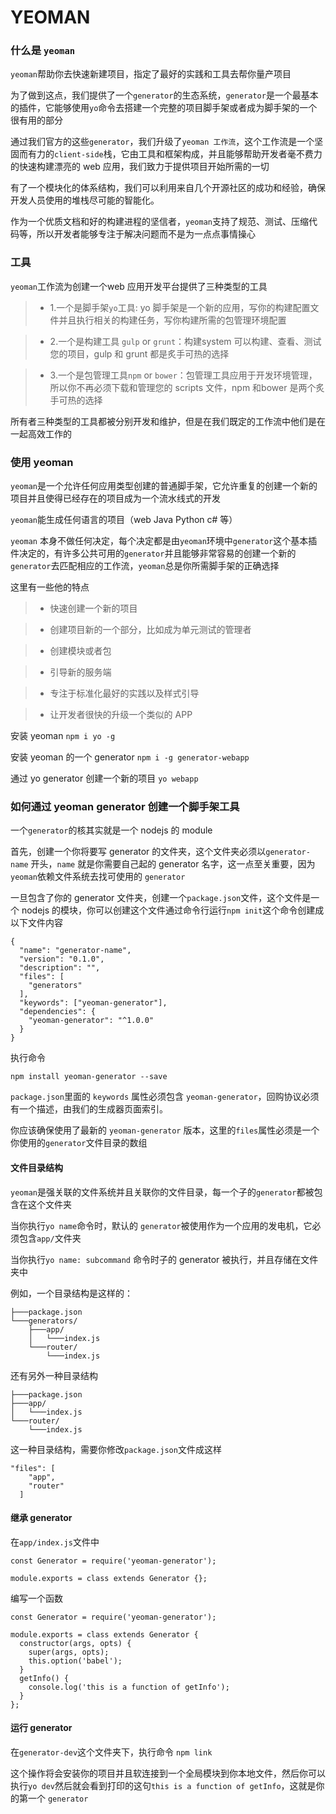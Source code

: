 # YEOMAN

### 什么是 `yeoman`

`yeoman`帮助你去快速新建项目，指定了最好的实践和工具去帮你量产项目

为了做到这点，我们提供了一个`generator`的生态系统，`generator`是一个最基本的插件，它能够使用`yo`命令去搭建一个完整的项目脚手架或者成为脚手架的一个很有用的部分

通过我们官方的这些`generator`，我们升级了`yeoman 工作流`，这个工作流是一个坚固而有力的`client-side`栈，它由工具和框架构成，并且能够帮助开发者毫不费力的快速构建漂亮的 web 应用，我们致力于提供项目开始所需的一切

有了一个模块化的体系结构，我们可以利用来自几个开源社区的成功和经验，确保开发人员使用的堆栈尽可能的智能化。

作为一个优质文档和好的构建进程的坚信者，`yeoman`支持了规范、测试、压缩代码等，所以开发者能够专注于解决问题而不是为一点点事情操心

### 工具

`yeoman`工作流为创建一个web 应用开发平台提供了三种类型的工具

>- 1.一个是脚手架`yo`工具: yo 脚手架是一个新的应用，写你的构建配置文件并且执行相关的构建任务，写你构建所需的包管理环境配置

>- 2.一个是构建工具 `gulp` or `grunt`：构建system 可以构建、查看、测试您的项目，gulp 和 grunt 都是炙手可热的选择

>- 3.一个是包管理工具`npm` or `bower`：包管理工具应用于开发环境管理，所以你不再必须下载和管理您的 scripts 文件，npm 和bower 是两个炙手可热的选择

所有者三种类型的工具都被分别开发和维护，但是在我们既定的工作流中他们是在一起高效工作的

### 使用 yeoman

`yeoman`是一个允许任何应用类型创建的普通脚手架，它允许重复的创建一个新的项目并且使得已经存在的项目成为一个流水线式的开发

`yeoman`能生成任何语言的项目（web Java Python c# 等）

`yeoman` 本身不做任何决定，每个决定都是由`yeoman`环境中`generator`这个基本插件决定的，有许多公共可用的`generator`并且能够非常容易的创建一个新的`generator`去匹配相应的工作流，`yeoman`总是你所需脚手架的正确选择


这里有一些他的特点

>- 快速创建一个新的项目

>- 创建项目新的一个部分，比如成为单元测试的管理者

>- 创建模块或者包

>- 引导新的服务端

>- 专注于标准化最好的实践以及样式引导

>- 让开发者很快的升级一个类似的 APP


安装 yeoman `npm i yo -g`

安装 yeoman 的一个 generator `npm i -g generator-webapp`

通过 yo generator 创建一个新的项目 `yo webapp`


### 如何通过 yeoman generator 创建一个脚手架工具

一个`generator`的核其实就是一个 nodejs 的 module

首先，创建一个你将要写 generator 的文件夹，这个文件夹必须以`generator-name` 开头，`name` 就是你需要自己起的 generator 名字，这一点至关重要，因为`yeoman`依赖文件系统去找可使用的 `generator`

一旦包含了你的 generator 文件夹，创建一个`package.json`文件，这个文件是一个 nodejs 的模块，你可以创建这个文件通过命令行运行`npm init`这个命令创建成以下文件内容

```
{
  "name": "generator-name",
  "version": "0.1.0",
  "description": "",
  "files": [
    "generators"
  ],
  "keywords": ["yeoman-generator"],
  "dependencies": {
    "yeoman-generator": "^1.0.0"
  }
}
```

执行命令

`npm install yeoman-generator --save`

`package.json`里面的 `keywords` 属性必须包含 `yeoman-generator`，回购协议必须有一个描述，由我们的生成器页面索引。

你应该确保使用了最新的 `yeoman-generator` 版本，这里的`files`属性必须是一个你使用的`generator`文件目录的数组

#### 文件目录结构

`yeoman`是强关联的文件系统并且关联你的文件目录，每一个子的`generator`都被包含在这个文件夹

当你执行`yo name`命令时，默认的 `generator`被使用作为一个应用的发电机，它必须包含`app/`文件夹

当你执行`yo name: subcommand` 命令时子的 generator 被执行，并且存储在文件夹中

例如，一个目录结构是这样的：
```
├───package.json
└───generators/
    ├───app/
    │   └───index.js
    └───router/
        └───index.js
```

还有另外一种目录结构

```
├───package.json
├───app/
│   └───index.js
└───router/
    └───index.js
```
这一种目录结构，需要你修改`package.json`文件成这样

```
"files": [
    "app",
    "router"
  ]
```

#### 继承 generator

在`app/index.js`文件中

```
const Generator = require('yeoman-generator');

module.exports = class extends Generator {};

```
编写一个函数

```
const Generator = require('yeoman-generator');

module.exports = class extends Generator {
  constructor(args, opts) {
    super(args, opts);
    this.option('babel');
  }
  getInfo() {
    console.log('this is a function of getInfo');
  }
};
```

#### 运行 generator

在`generator-dev`这个文件夹下，执行命令 `npm link`

这个操作将会安装你的项目并且软连接到一个全局模块到你本地文件，然后你可以执行`yo dev`然后就会看到打印的这句`this is a function of getInfo`，这就是你的第一个 `generator`
